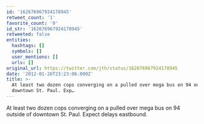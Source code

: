 ```yaml
---
id: '162676967924178945'
retweet_count: '1'
favorite_count: '0'
id_str: '162676967924178945'
retweeted: false
entities:
  hashtags: []
  symbols: []
  user_mentions: []
  urls: []
original_url: https://twitter.com/jth/status/162676967924178945
date: '2012-01-26T23:23:06.000Z'
title: >-
  At least two dozen cops converging on a pulled over mega bus on 94 outside of
  downtown St. Paul. Exp…
---
```


At least two dozen cops converging on a pulled over mega bus on 94 outside of downtown St. Paul. Expect delays eastbound.